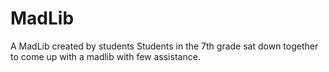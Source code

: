 # MadLib
A MadLib created by students
Students in the 7th grade sat down together to come up with a madlib with few assistance.
